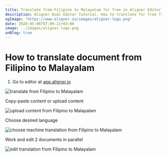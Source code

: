 ```yaml
---
title: Translate from Filipino to Malayalam for free in Aligner Editor
description: Aligner Dual Editor Tutorial. How to translate for free from Filipino to Malayalam. Aligner is multilingual document management platform. 
ogImage: "https://www.aligner.io/images/aligner-logo.png"
date: 2020-05-06T07:09:21+03:00
image: ../images/aligner-logo.png
onBlog: true
---
```


# How to translate document from Filipino to Malayalam

1. Go to editor at [app.aligner.io](https://app.aligner.io "Aligner App web page")

![translate from Filipino to Malayalam](../aligner-blank-editor.png "translate from Filipino to Malayalam")

Copy-paste content or upload content

![upload content from Filipino to Malayalam](../aligner-uploaded-document.png "upload content from Filipino to Malayalam")

Choose desired language

![choose machine translation from Filipino to Malayalam](../aligner-language-dropdown.png "choose machine translation from Filipino to Malayalam")

Work and edit 2 documents in parallel

![edit translation from Filipino to Malayalam](../aligner-double-sitded-editor.png "edit translation from Filipino to Malayalam")

